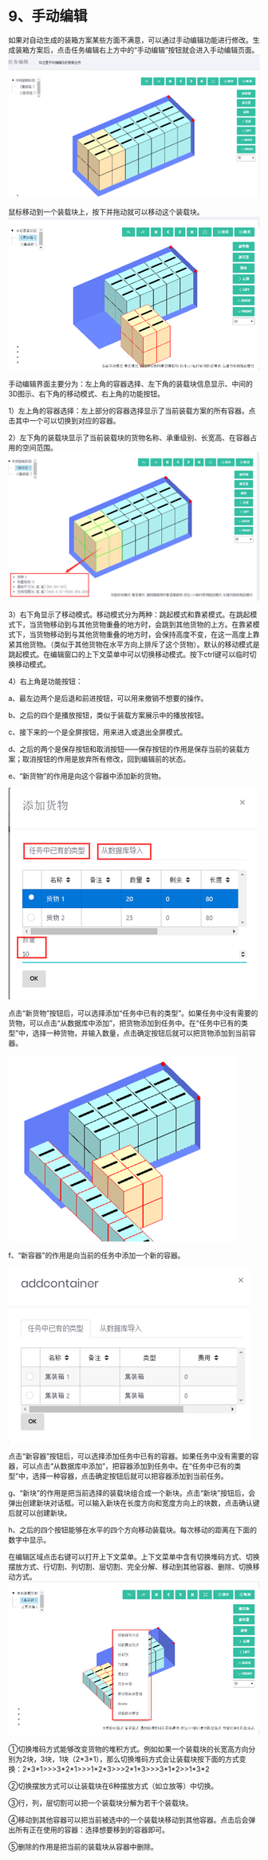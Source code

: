 # 9、手动编辑

如果对自动生成的装箱方案某些方面不满意，可以通过手动编辑功能进行修改。生成装箱方案后，点击任务编辑右上方中的“手动编辑”按钮就会进入手动编辑页面。![](../.gitbook/assets/35.png)

鼠标移动到一个装载块上，按下并拖动就可以移动这个装载块。![](../.gitbook/assets/37.png)

手动编辑界面主要分为：左上角的容器选择、左下角的装载块信息显示、中间的3D图示、右下角的移动模式、右上角的功能按钮。

1）左上角的容器选择：左上部分的容器选择显示了当前装载方案的所有容器。点击其中一个可以切换到对应的容器。

2）左下角的装载块显示了当前装载块的货物名称、承重级别、长宽高、在容器占用的空间范围。![](../.gitbook/assets/36.png)

3）右下角显示了移动模式。移动模式分为两种：跳起模式和靠紧模式。在跳起模式下，当货物移动到与其他货物重叠的地方时，会跳到其他货物的上方。在靠紧模式下，当货物移动到与其他货物重叠的地方时，会保持高度不变，在这一高度上靠紧其他货物。（类似于其他货物在水平方向上排斥了这个货物）。默认的移动模式是跳起模式。在编辑窗口的上下文菜单中可以切换移动模式。按下ctrl键可以临时切换移动模式。

4）右上角是功能按钮：

a、最左边两个是后退和前进按钮，可以用来撤销不想要的操作。

b、之后的四个是播放按钮，类似于装载方案展示中的播放按钮。

c、接下来的一个是全屏按钮，用来进入或退出全屏模式。

d、之后的两个是保存按钮和取消按钮——保存按钮的作用是保存当前的装载方案；取消按钮的作用是放弃所有修改，回到编辑前的状态。

e、“新货物”的作用是向这个容器中添加新的货物。

![](../.gitbook/assets/38.png)

点击“新货物”按钮后，可以选择添加“任务中已有的类型”。如果任务中没有需要的货物，可以点击“从数据库中添加”，把货物添加到任务中。在“任务中已有的类型”中，选择一种货物，并输入数量，点击确定按钮后就可以把货物添加到当前容器。

![](../.gitbook/assets/39.png)

f、“新容器”的作用是向当前的任务中添加一个新的容器。

![](../.gitbook/assets/40.png)

点击“新容器”按钮后，可以选择添加任务中已有的容器。如果任务中没有需要的容器，可以点击“从数据库中添加”，把容器添加到任务中。在“任务中已有的类型”中，选择一种容器，点击确定按钮后就可以把容器添加到当前任务。

g、“新块”的作用是把当前选择的装载块组合成一个新块。点击“新块”按钮后，会弹出创建新块对话框。可以输入新块在长度方向和宽度方向上的块数，点击确认键后就可以创建新块。

h、之后的四个按钮能够在水平的四个方向移动装载块。每次移动的距离在下面的数字中显示。

在编辑区域点击右键可以打开上下文菜单。上下文菜单中含有切换堆码方式、切换摆放方式、行切割、列切割、层切割、完全分解、移动到其他容器、删除、切换移动方式。![](../.gitbook/assets/41.png)

①切换堆码方式能够改变货物的堆积方式。例如如果一个装载块的长宽高方向分别为2块，3块，1块（2\*3\*1），那么切换堆码方式会让装载块按下面的方式变换：2\*3\*1&gt;&gt;&gt;3\*2\*1&gt;&gt;&gt;1\*2\*3&gt;&gt;&gt;2\*1\*3&gt;&gt;&gt;3\*1\*2&gt;&gt;1\*3\*2

②切换摆放方式可以让装载块在6种摆放方式（如立放等）中切换。

③行，列，层切割可以把一个装载块分解为若干个装载块。

④移动到其他容器可以把当前被选中的一个装载块移动到其他容器。点击后会弹出所有正在使用的容器：选择想要移到的容器即可。

⑤删除的作用是把当前的装载块从容器中删除。

